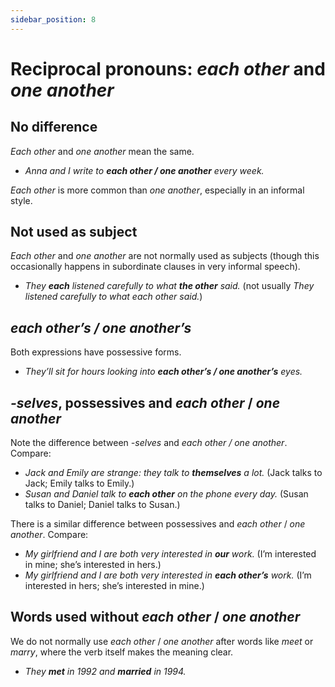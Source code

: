 ```yaml
---
sidebar_position: 8
---
```


# Reciprocal pronouns: *each other* and *one another*

## No difference

*Each other* and *one another* mean the same.

- *Anna and I write to **each other / one another** every week.*

*Each other* is more common than *one another*, especially in an informal style.

## Not used as subject

*Each other* and *one another* are not normally used as subjects (though this occasionally happens in subordinate clauses in very informal speech).

- *They **each** listened carefully to what **the other** said.* (not usually *They listened carefully to what each other said.*)

## *each other’s / one another’s*

Both expressions have possessive forms.

- *They’ll sit for hours looking into **each other’s / one another’s** eyes.*

## *-selves*, possessives and *each other* / *one another*

Note the difference between *\-selves* and *each other / one another*. Compare:

- *Jack and Emily are strange: they talk to **themselves** a lot.* (Jack talks to Jack; Emily talks to Emily.)
- *Susan and Daniel talk to **each other** on the phone every day.* (Susan talks to Daniel; Daniel talks to Susan.)

There is a similar difference between possessives and *each other* / *one another*. Compare:

- *My girlfriend and I are both very interested in **our** work.* (I’m interested in mine; she’s interested in hers.)
- *My girlfriend and I are both very interested in **each other’s** work.* (I’m interested in hers; she’s interested in mine.)

## Words used without *each other* / *one another*

We do not normally use *each other* / *one another* after words like *meet* or *marry*, where the verb itself makes the meaning clear.

- *They **met** in 1992 and **married** in 1994.*
